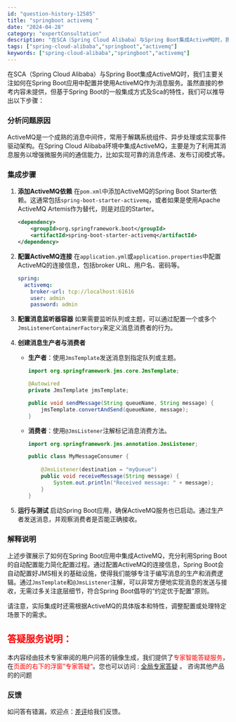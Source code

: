 ```yaml
---
id: "question-history-12585"
title: "springboot activemq "
date: "2024-04-28"
category: "expertConsultation"
description: "在SCA（Spring Cloud Alibaba）与Spring Boot集成ActiveMQ时，我们主要关注如何在Spring Boot应用中配置并使用ActiveMQ作为消息服务。虽然直接的参考内容未提供，但基于Spring Boot的一般集成方式及Sca的特性，我们可以推导出以下步骤：###"
tags: ["spring-cloud-alibaba","springboot","activemq"]
keywords: ["spring-cloud-alibaba","springboot","activemq"]
---
```


在SCA（Spring Cloud Alibaba）与Spring Boot集成ActiveMQ时，我们主要关注如何在Spring Boot应用中配置并使用ActiveMQ作为消息服务。虽然直接的参考内容未提供，但基于Spring Boot的一般集成方式及Sca的特性，我们可以推导出以下步骤：

### 分析问题原因

ActiveMQ是一个成熟的消息中间件，常用于解耦系统组件、异步处理或实现事件驱动架构。在Spring Cloud Alibaba环境中集成ActiveMQ，主要是为了利用其消息服务以增强微服务间的通信能力，比如实现可靠的消息传递、发布订阅模式等。

### 集成步骤

1. **添加ActiveMQ依赖**
   在`pom.xml`中添加ActiveMQ的Spring Boot Starter依赖。这通常包括`spring-boot-starter-activemq`，或者如果是使用Apache ActiveMQ Artemis作为替代，则是对应的Starter。

   ```xml
   <dependency>
       <groupId>org.springframework.boot</groupId>
       <artifactId>spring-boot-starter-activemq</artifactId>
   </dependency>
   ```

2. **配置ActiveMQ连接**
   在`application.yml`或`application.properties`中配置ActiveMQ的连接信息，包括broker URL、用户名、密码等。

   ```yaml
   spring:
     activemq:
       broker-url: tcp://localhost:61616
       user: admin
       password: admin
   ```

3. **配置消息监听器容器**
   如果需要监听队列或主题，可以通过配置一个或多个`JmsListenerContainerFactory`来定义消息消费者的行为。

4. **创建消息生产者与消费者**
   - **生产者**：使用`JmsTemplate`发送消息到指定队列或主题。
     ```java
     import org.springframework.jms.core.JmsTemplate;
     
     @Autowired
     private JmsTemplate jmsTemplate;
     
     public void sendMessage(String queueName, String message) {
         jmsTemplate.convertAndSend(queueName, message);
     }
     ```
   - **消费者**：使用`@JmsListener`注解标记消息消费方法。
     ```java
     import org.springframework.jms.annotation.JmsListener;
     
     public class MyMessageConsumer {
         
         @JmsListener(destination = "myQueue")
         public void receiveMessage(String message) {
             System.out.println("Received message: " + message);
         }
     }
     ```

5. **运行与测试**
   启动Spring Boot应用，确保ActiveMQ服务也已启动。通过生产者发送消息，并观察消费者是否能正确接收。

### 解释说明

上述步骤展示了如何在Spring Boot应用中集成ActiveMQ，充分利用Spring Boot的自动配置能力简化配置过程。通过配置ActiveMQ的连接信息，Spring Boot会自动配置好JMS相关的基础设施，使得我们能够专注于编写消息的生产和消费逻辑。通过`JmsTemplate`和`@JmsListener`注解，可以非常方便地实现消息的发送与接收，无需过多关注底层细节，符合Spring Boot倡导的“约定优于配置”原则。

请注意，实际集成时还需根据ActiveMQ的具体版本和特性，调整配置或处理特定场景下的需求。
## <font color="#FF0000">答疑服务说明：</font> 

本内容经由技术专家审阅的用户问答的镜像生成，我们提供了<font color="#FF0000">专家智能答疑服务</font>，在<font color="#FF0000">页面的右下的浮窗”专家答疑“</font>。您也可以访问 : [全局专家答疑](https://opensource.alibaba.com/chatBot) 。 咨询其他产品的的问题

### 反馈
如问答有错漏，欢迎点：[差评](https://ai.nacos.io/user/feedbackByEnhancerGradePOJOID?enhancerGradePOJOId=12678)给我们反馈。
